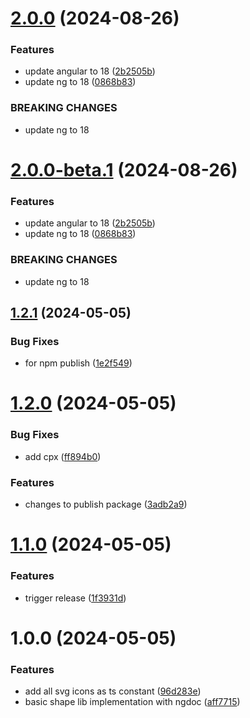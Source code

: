 # [2.0.0](https://github.com/ngxpert/coolshapes/compare/v1.2.1...v2.0.0) (2024-08-26)


### Features

* update angular to 18 ([2b2505b](https://github.com/ngxpert/coolshapes/commit/2b2505b3c6f43564bb4733e414665a9bb251f298))
* update ng to 18 ([0868b83](https://github.com/ngxpert/coolshapes/commit/0868b83717d752412ca2b05f92ecbf4b7acf4163))


### BREAKING CHANGES

* update ng to 18

# [2.0.0-beta.1](https://github.com/ngxpert/coolshapes/compare/v1.2.1...v2.0.0-beta.1) (2024-08-26)


### Features

* update angular to 18 ([2b2505b](https://github.com/ngxpert/coolshapes/commit/2b2505b3c6f43564bb4733e414665a9bb251f298))
* update ng to 18 ([0868b83](https://github.com/ngxpert/coolshapes/commit/0868b83717d752412ca2b05f92ecbf4b7acf4163))


### BREAKING CHANGES

* update ng to 18

## [1.2.1](https://github.com/ngxpert/coolshapes/compare/v1.2.0...v1.2.1) (2024-05-05)


### Bug Fixes

* for npm publish ([1e2f549](https://github.com/ngxpert/coolshapes/commit/1e2f5499b3b8055aab54d8aaa55a021874682feb))

# [1.2.0](https://github.com/ngxpert/coolshapes/compare/v1.1.0...v1.2.0) (2024-05-05)


### Bug Fixes

* add cpx ([ff894b0](https://github.com/ngxpert/coolshapes/commit/ff894b0fe3cc757ef6fbbb200404ea2593bc1891))


### Features

* changes to publish package ([3adb2a9](https://github.com/ngxpert/coolshapes/commit/3adb2a9aabd514daf645b0e6c7d2e2bee5e025bd))

# [1.1.0](https://github.com/ngxpert/coolshapes/compare/v1.0.0...v1.1.0) (2024-05-05)


### Features

* trigger release ([1f3931d](https://github.com/ngxpert/coolshapes/commit/1f3931de75d31b17982df9c93ff7391d8cbd39a2))

# 1.0.0 (2024-05-05)


### Features

* add all svg icons as ts constant ([96d283e](https://github.com/ngxpert/coolshapes/commit/96d283e16b605faecb0e9350b764ded1d287dbc7))
* basic shape lib implementation with ngdoc ([aff7715](https://github.com/ngxpert/coolshapes/commit/aff77154d941f99394b03c10956ea92e67492137))
